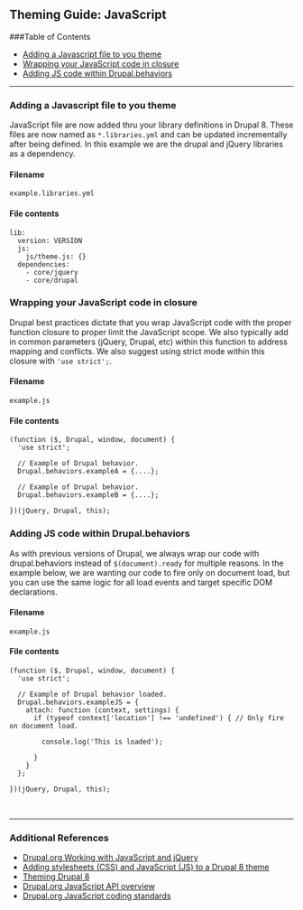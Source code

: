 ## Theming Guide: JavaScript


###Table of Contents
- <a href="#jsfile">Adding a Javascript file to you theme</a>
- <a href="#wrappingfile">Wrapping your JavaScript code in closure</a>
- <a href="#behaviors">Adding JS code within Drupal.behaviors</a>

<hr>

<a name="jsfile"></a>
### Adding a Javascript file to you theme 
JavaScript file are now added thru your library definitions in Drupal 8. These files are now named as `*.libraries.yml` and can be updated incrementally after being defined. In this example we are the drupal and jQuery libraries as a dependency. 

#### Filename
`example.libraries.yml`

#### File contents
```
lib:
  version: VERSION
  js:
    js/theme.js: {}
  dependencies:
    - core/jquery
    - core/drupal
```

<!-- -------------------------- -->

<a name="wrappingfile"></a>
### Wrapping your JavaScript code in closure 
Drupal best practices dictate that you wrap JavaScript code with the proper function closure to proper limit the JavaScript scope. We also typically add in common parameters (jQuery, Drupal, etc) within this function to address mapping and conflicts. We also suggest using strict mode within this closure with `'use strict';`.

#### Filename
`example.js`

#### File contents
```
(function ($, Drupal, window, document) {
  'use strict';

  // Example of Drupal behavior.
  Drupal.behaviors.exampleA = {....};
  
  // Example of Drupal behavior.
  Drupal.behaviors.exampleB = {....};

})(jQuery, Drupal, this);
```

<!-- -------------------------- -->

<a name="behaviors"></a>
### Adding JS code within Drupal.behaviors
As with previous versions of Drupal, we always wrap our code with drupal.behaviors instead of `$(document).ready` for multiple reasons. In the example below, we are wanting our code to fire only on document load, but you can use the same logic for all load events and target specific DOM declarations.

#### Filename
`example.js`

#### File contents
```
(function ($, Drupal, window, document) {
  'use strict';

  // Example of Drupal behavior loaded.
  Drupal.behaviors.exampleJS = {
    attach: function (context, settings) {
      if (typeof context['location'] !== 'undefined') { // Only fire on document load.

        console.log('This is loaded');

      }
    }
  };

})(jQuery, Drupal, this);
```

<!-- -------------------------- -->



<br><hr>

### Additional References

- <a href="https://www.drupal.org/docs/7/theming/working-with-javascript-and-jquery">Drupal.org Working with JavaScript and jQuery</a>
- <a href="https://www.drupal.org/docs/8/theming-drupal-8/adding-stylesheets-css-and-javascript-js-to-a-drupal-8-theme">Adding stylesheets (CSS) and JavaScript (JS) to a Drupal 8 theme</a>
- <a href="https://www.drupal.org/docs/8/theming">Theming Drupal 8</a>
- <a href="https://www.drupal.org/docs/8/api/javascript-api/javascript-api-overview">Drupal.org JavaScript API overview</a>
- <a href="https://www.drupal.org/node/172169">Drupal.org JavaScript coding standards</a>

